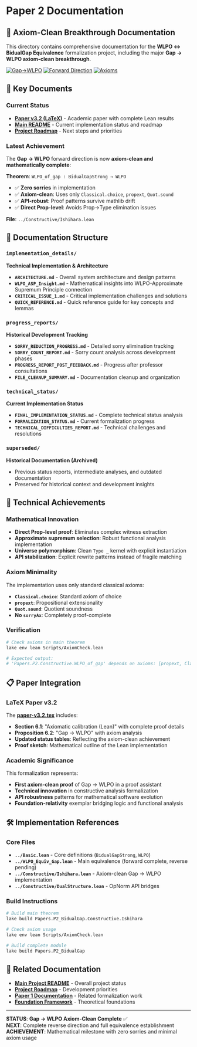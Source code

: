 # Paper 2 Documentation

## 🎯 Axiom-Clean Breakthrough Documentation

This directory contains comprehensive documentation for the **WLPO ↔ BidualGap Equivalence** formalization project, including the major **Gap → WLPO axiom-clean breakthrough**.

[![Gap→WLPO](https://img.shields.io/badge/Gap%E2%86%92WLPO-Axiom%20Clean-brightgreen)](#latest-achievement)
[![Forward Direction](https://img.shields.io/badge/Forward%20Direction-0%20sorries-brightgreen)](#forward-direction-complete)
[![Axioms](https://img.shields.io/badge/Axioms-Classical%20Only-blue)](#axiom-usage)

## 📄 Key Documents

### **Current Status** 
- **[Paper v3.2 (LaTeX)](paper-v3.2.tex)** - Academic paper with complete Lean results
- **[Main README](../README.md)** - Current implementation status and roadmap
- **[Project Roadmap](../../../docs/planning/ROADMAP-v3.2.md)** - Next steps and priorities

### **Latest Achievement**
The **Gap → WLPO** forward direction is now **axiom-clean and mathematically complete**:

**Theorem**: `WLPO_of_gap : BidualGapStrong → WLPO`
- ✅ **Zero sorries** in implementation
- ✅ **Axiom-clean**: Uses only `Classical.choice`, `propext`, `Quot.sound`  
- ✅ **API-robust**: Proof patterns survive mathlib drift
- ✅ **Direct Prop-level**: Avoids Prop→Type elimination issues

**File**: `../Constructive/Ishihara.lean`

## 📁 Documentation Structure

### `implementation_details/`
**Technical Implementation & Architecture**
- **`ARCHITECTURE.md`** - Overall system architecture and design patterns
- **`WLPO_ASP_Insight.md`** - Mathematical insights into WLPO-Approximate Supremum Principle connection
- **`CRITICAL_ISSUE_1.md`** - Critical implementation challenges and solutions
- **`QUICK_REFERENCE.md`** - Quick reference guide for key concepts and lemmas

### `progress_reports/`  
**Historical Development Tracking**
- **`SORRY_REDUCTION_PROGRESS.md`** - Detailed sorry elimination tracking
- **`SORRY_COUNT_REPORT.md`** - Sorry count analysis across development phases
- **`PROGRESS_REPORT_POST_FEEDBACK.md`** - Progress after professor consultations
- **`FILE_CLEANUP_SUMMARY.md`** - Documentation cleanup and organization

### `technical_status/`
**Current Implementation Status**
- **`FINAL_IMPLEMENTATION_STATUS.md`** - Complete technical status analysis
- **`FORMALIZATION_STATUS.md`** - Current formalization progress
- **`TECHNICAL_DIFFICULTIES_REPORT.md`** - Technical challenges and resolutions

### `superseded/`
**Historical Documentation (Archived)**
- Previous status reports, intermediate analyses, and outdated documentation
- Preserved for historical context and development insights

## 🔬 Technical Achievements

### Mathematical Innovation
- **Direct Prop-level proof**: Eliminates complex witness extraction
- **Approximate supremum selection**: Robust functional analysis implementation  
- **Universe polymorphism**: Clean `Type _` kernel with explicit instantiation
- **API stabilization**: Explicit rewrite patterns instead of fragile matching

### Axiom Minimality
The implementation uses only standard classical axioms:
- **`Classical.choice`**: Standard axiom of choice
- **`propext`**: Propositional extensionality  
- **`Quot.sound`**: Quotient soundness
- **No `sorryAx`**: Completely proof-complete

### Verification
```bash
# Check axioms in main theorem
lake env lean Scripts/AxiomCheck.lean

# Expected output:
# 'Papers.P2.Constructive.WLPO_of_gap' depends on axioms: [propext, Classical.choice, Quot.sound]
```

## 📋 Paper Integration

### LaTeX Paper v3.2
The **[paper-v3.2.tex](paper-v3.2.tex)** includes:
- **Section 6.1**: "Axiomatic calibration (Lean)" with complete proof details
- **Proposition 6.2**: "Gap → WLPO" with axiom analysis
- **Updated status tables**: Reflecting the axiom-clean achievement
- **Proof sketch**: Mathematical outline of the Lean implementation

### Academic Significance
This formalization represents:
- **First axiom-clean proof** of Gap → WLPO in a proof assistant
- **Technical innovation** in constructive analysis formalization
- **API robustness** patterns for mathematical software evolution
- **Foundation-relativity** exemplar bridging logic and functional analysis

## 🛠️ Implementation References

### Core Files
- **`../Basic.lean`** - Core definitions (`BidualGapStrong`, `WLPO`)
- **`../WLPO_Equiv_Gap.lean`** - Main equivalence (forward complete, reverse pending)
- **`../Constructive/Ishihara.lean`** - Axiom-clean Gap → WLPO implementation
- **`../Constructive/DualStructure.lean`** - OpNorm API bridges

### Build Instructions
```bash
# Build main theorem
lake build Papers.P2_BidualGap.Constructive.Ishihara

# Check axiom usage  
lake env lean Scripts/AxiomCheck.lean

# Build complete module
lake build Papers.P2_BidualGap
```

## 🔗 Related Documentation

- **[Main Project README](../../../README.md)** - Overall project status
- **[Project Roadmap](../../../docs/planning/ROADMAP-v3.2.md)** - Development priorities
- **[Paper 1 Documentation](../../P1_GBC/)** - Related formalization work
- **[Foundation Framework](../../../CategoryTheory/)** - Theoretical foundations

---

**STATUS**: **Gap → WLPO Axiom-Clean Complete** ✅  
**NEXT**: Complete reverse direction and full equivalence establishment  
**ACHIEVEMENT**: Mathematical milestone with zero sorries and minimal axiom usage